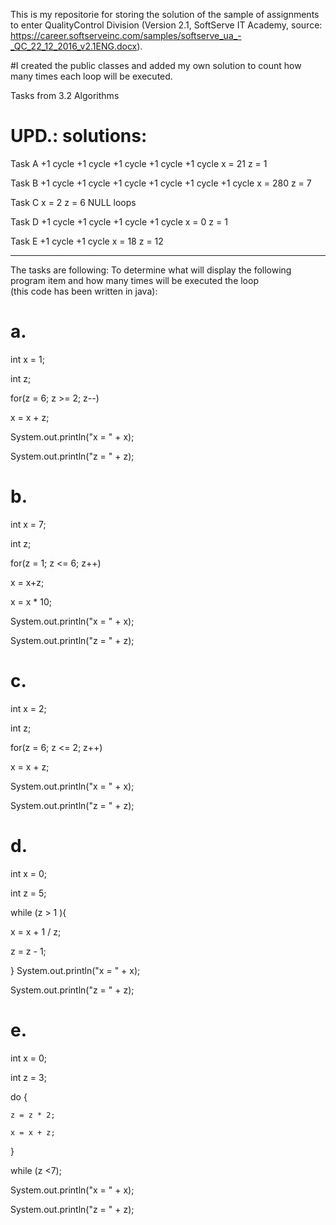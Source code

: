 This is my repositorie for storing the solution of the sample of assignments to enter QualityControl Division (Version 2.1, 
SoftServe IT Academy, source: https://career.softserveinc.com/samples/softserve_ua_-_QC_22_12_2016_v2.1ENG.docx).

#I created the public classes and added my own solution to count how many times each loop will be executed.

Tasks from 3.2 Algorithms

# UPD.: solutions:
Task A
+1 cycle
+1 cycle
+1 cycle
+1 cycle
+1 cycle
x = 21
z = 1

Task B
+1 cycle
+1 cycle
+1 cycle
+1 cycle
+1 cycle
+1 cycle
x = 280
z = 7

Task C
x = 2
z = 6
NULL loops

Task D
+1 cycle
+1 cycle
+1 cycle
+1 cycle
x = 0
z = 1

Task E
+1 cycle
+1 cycle
x = 18
z = 12

---
The tasks are following:
To determine what will display the following program item and how many times will be executed the loop  
(this code has been written in java): 

# a.
int x = 1;

int z; 

for(z = 6; z >= 2; z--)

x = x + z;

System.out.println("x = " + x);

System.out.println("z = " + z);


# b.  
int x = 7;

int z;

for(z = 1; z <= 6; z++)

x =  x+z; 

x = x * 10; 

System.out.println("x = " + x); 

System.out.println("z = " + z); 

 
# c.  
int x = 2; 

int z; 

for(z = 6; z <= 2; z++) 

x = x + z;  

System.out.println("x = " + x); 

System.out.println("z = " + z); 

 
# d.  
int x = 0; 

int z = 5; 

while (z > 1 ){ 

x = x + 1 / z; 

z = z - 1; 

  } 
System.out.println("x = " + x); 

System.out.println("z = " + z); 

 
# e.  
int x = 0; 

int z = 3; 

  do { 
  
    z = z * 2; 
    
    x = x + z; 
    
} 

while (z <7); 

System.out.println("x = " + x); 

System.out.println("z = " + z);


